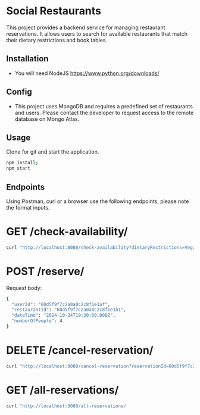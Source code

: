 # Social Restaurants

This project provides a backend service for managing restaurant reservations. It allows users to search for available restaurants that match their dietary restrictions and book tables.

## Installation

- You will need NodeJS https://www.python.org/downloads/

## Config

- This project uses MongoDB and requires a predefined set of restaurants and users. Please contact the developer to request access to the remote database on Mongo Atlas. 

## Usage
Clone for git and start the application.
```bash
npm install;
npm start
```
## Endpoints
Using Postman, curl or a browser use the following endpoints, please note the format inputs.

# GET /check-availability/
```bash
curl "http://localhost:8080/check-availability?dietaryRestrictions=Vegan,Gluten-Free&time=2024-10-24T19:30:00.000Z&people=4"
```

# POST /reserve/
Request body:
```bash
{
  "userId": "60d5f9f7c2a0a0c2c8f1e1af",
  "restaurantId": "60d5f9f7c2a0a0c2c8f1e1b1",
  "dateTime": "2024-10-24T19:30:00.000Z",
  "numberOfPeople": 4
}
```
# DELETE /cancel-reservation/
```bash
curl "http://localhost:8080/cancel-reservation?reservationId=60d5f9f7c2a0a0c2c8f1e1bb"
```

# GET /all-reservations/
```bash
curl "http://localhost:8080/all-reservations/
```
